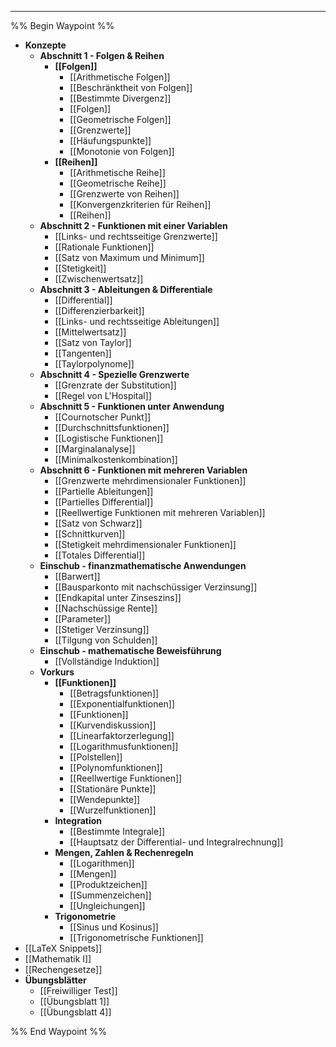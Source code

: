 ***

%% Begin Waypoint %%
- **Konzepte**
	- **Abschnitt 1 - Folgen & Reihen**
		- **[[Folgen]]**
			- [[Arithmetische Folgen]]
			- [[Beschränktheit von Folgen]]
			- [[Bestimmte Divergenz]]
			- [[Folgen]]
			- [[Geometrische Folgen]]
			- [[Grenzwerte]]
			- [[Häufungspunkte]]
			- [[Monotonie von Folgen]]
		- **[[Reihen]]**
			- [[Arithmetische Reihe]]
			- [[Geometrische Reihe]]
			- [[Grenzwerte von Reihen]]
			- [[Konvergenzkriterien für Reihen]]
			- [[Reihen]]
	- **Abschnitt 2 - Funktionen mit einer Variablen**
		- [[Links- und rechtsseitige Grenzwerte]]
		- [[Rationale Funktionen]]
		- [[Satz von Maximum und Minimum]]
		- [[Stetigkeit]]
		- [[Zwischenwertsatz]]
	- **Abschnitt 3 - Ableitungen & Differentiale**
		- [[Differential]]
		- [[Differenzierbarkeit]]
		- [[Links- und rechtsseitige Ableitungen]]
		- [[Mittelwertsatz]]
		- [[Satz von Taylor]]
		- [[Tangenten]]
		- [[Taylorpolynome]]
	- **Abschnitt 4 - Spezielle Grenzwerte**
		- [[Grenzrate der Substitution]]
		- [[Regel von L'Hospital]]
	- **Abschnitt 5 - Funktionen unter Anwendung**
		- [[Cournotscher Punkt]]
		- [[Durchschnittsfunktionen]]
		- [[Logistische Funktionen]]
		- [[Marginalanalyse]]
		- [[Minimalkostenkombination]]
	- **Abschnitt 6 - Funktionen mit mehreren Variablen**
		- [[Grenzwerte mehrdimensionaler Funktionen]]
		- [[Partielle Ableitungen]]
		- [[Partielles Differential]]
		- [[Reellwertige Funktionen mit mehreren Variablen]]
		- [[Satz von Schwarz]]
		- [[Schnittkurven]]
		- [[Stetigkeit mehrdimensionaler Funktionen]]
		- [[Totales Differential]]
	- **Einschub - finanzmathematische Anwendungen**
		- [[Barwert]]
		- [[Bausparkonto mit nachschüssiger Verzinsung]]
		- [[Endkapital unter Zinseszins]]
		- [[Nachschüssige Rente]]
		- [[Parameter]]
		- [[Stetiger Verzinsung]]
		- [[Tilgung von Schulden]]
	- **Einschub - mathematische Beweisführung**
		- [[Vollständige Induktion]]
	- **Vorkurs**
		- **[[Funktionen]]**
			- [[Betragsfunktionen]]
			- [[Exponentialfunktionen]]
			- [[Funktionen]]
			- [[Kurvendiskussion]]
			- [[Linearfaktorzerlegung]]
			- [[Logarithmusfunktionen]]
			- [[Polstellen]]
			- [[Polynomfunktionen]]
			- [[Reellwertige Funktionen]]
			- [[Stationäre Punkte]]
			- [[Wendepunkte]]
			- [[Wurzelfunktionen]]
		- **Integration**
			- [[Bestimmte Integrale]]
			- [[Hauptsatz der Differential- und Integralrechnung]]
		- **Mengen, Zahlen & Rechenregeln**
			- [[Logarithmen]]
			- [[Mengen]]
			- [[Produktzeichen]]
			- [[Summenzeichen]]
			- [[Ungleichungen]]
		- **Trigonometrie**
			- [[Sinus und Kosinus]]
			- [[Trigonometrische Funktionen]]
- [[LaTeX Snippets]]
- [[Mathematik I]]
- [[Rechengesetze]]
- **Übungsblätter**
	- [[Freiwilliger Test]]
	- [[Übungsblatt 1]]
	- [[Übungsblatt 4]]

%% End Waypoint %%